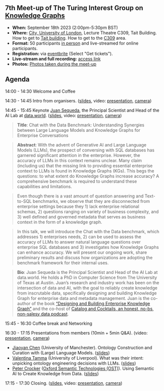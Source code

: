 ## 7th Meet-up of The Turing Interest Group on [Knowledge Graphs](https://www.turing.ac.uk/research/interest-groups/knowledge-graphs)

- **When:** September 18th 2023 (2:00pm-5:30pm BST)
- **Where:** [City, University of London](https://www.city.ac.uk/), Lecture Theatre C309, Tait Building. How to get to [Tait building](https://goo.gl/maps/DkxQcdR5fSyuy1hy9). How to get to the [C309](https://bit.ly/symposium-video-getting-to-c309) area.
- **Format:** 50 participants <ins>in person</ins> and live-streamed for online participants. 
- **Registration:** via [eventbrite](https://www.eventbrite.com/e/7th-meetup-knowledge-graphs-ig-tickets-713611239427) (Select "Get tickets").
- **Live-stream and full recording:** [access link](https://echo360.org.uk/section/3bbd7b48-19d9-4940-aa3c-e638c124c987/public)
- **Photos:** [Photos taken during the meet-up](https://photos.app.goo.gl/PaXJ3VsmdquMxVyEA)

## Agenda

14:00 - 14:30    Welcome and Coffee

14:30 - 14:45    Intro from organisers. ([slides](https://drive.google.com/file/d/1z0hJl9Vlgn6wsA4RCj3ERleDOzjsSl6a/view?usp=drive_link), video: [presentation](https://drive.google.com/file/d/1wgNl9AcZy5CYnSWxdRTjI5Ae9zFXwlVY/view?usp=drive_link), [camera](https://drive.google.com/file/d/1QxSsWlqbt4ADDfibzTV_JpuIJTRvr3R0/view?usp=drive_link))

14:45 - 15:45    Keynote [Juan Sequeda](https://juansequeda.com/), the Principal Scientist and Head of the AI Lab at [data.world](https://data.world/). ([slides](), video: [presentation](https://drive.google.com/file/d/1GXWp1EnKqkp67txMG05UvjnX10Z8HBc8/view?usp=drive_link), [camera](https://drive.google.com/file/d/19GBJ-dQpaxLzq835pRN7Ba2_qlM6hlQ8/view?usp=drive_link))

> **Title**:  Chat with the Data Benchmark: Understanding Synergies between Large Language Models and Knowledge Graphs for Enterprise Conversations

> **Abstract**:  With the advent of Generative AI and Large Language Models (LLMs), the prospect of conversing with SQL databases has garnered significant attention in the enterprise. However, the accuracy of LLMs in this context remains unclear. Many claim (including us) that the missing link to providing essential enterprise context to LLMs is found in Knowledge Graphs (KGs). This begs the questions: to what extent do Knowledge Graphs increase accuracy? A comprehensive benchmark is required to understand these capabilities and limitations.

> Even though there is a vast amount of question answering and Text-to-SQL benchmarks, we observe that they are disconnected from enterprise settings because they 1) lack enterprise relational schemas, 2) questions ranging on variety of business complexity, and 3) well defined and governed metadata that serves as business context in the form of a knowledge graph.

> In this talk, we will introduce the Chat with the Data benchmark, which addresses 1) enterprises needs, 2) can be used to assess the accuracy of LLMs to answer natural language questions over enterprise SQL databases and 3) investigates how Knowledge Graphs can enhance accuracy. We will present our ongoing work, share preliminary results and discuss how organizations are adopting the benchmark framework for their internal uses.

> **Bio**: Juan Sequeda is the Principal Scientist and Head of the AI Lab at data.world. He holds a PhD in Computer Science from The University of Texas at Austin. Juan’s research and industry work has been on the intersection of data and AI, with the goal to reliably create knowledge from inscrutable data, specifically designing and building Knowledge Graph for enterprise data and metadata management. Juan is the co-author of the book [“Designing and Building Enterprise Knowledge Graph”](https://www.amazon.com/Designing-Enterprise-Knowledge-Synthesis-Semantics/dp/1636391745) and the co-host of [Catalog and Cocktails, an honest, no-bs, non-salesy data podcast](https://data.world/podcasts/).

15:45 - 16:30   Coffee break and Networking

16:30 - 17:15   Presentations from members (10min + 5min Q&A). (video: [presentation](https://drive.google.com/file/d/1_-lvRMY4lDuYSLsegX9nC9sHPP44lsL8/view?usp=drive_link), [camera](https://drive.google.com/file/d/1w2tOJZoQUJwdcVr_Z2gEdhhoUQOXEAC7/view?usp=drive_link))
  - [Jiaoyan Chen](https://chenjiaoyan.github.io/) (University of Manchester). Ontology Construction and Curation with (Large) Language Models. ([slides](https://drive.google.com/file/d/1K3pxxTgoOupYqzvNgH7EbtKEJw-oU-g9/view?usp=drive_link))
  - [Valentina Tamma](https://www.liverpool.ac.uk/computer-science/staff/valentina-tamma/) (University of Liverpool). What was their intent: unpicking ontology engineering decisions with LLMs. ([slides]())
  - [Peter Crocker](https://www.linkedin.com/in/peter-crocker/) ([Oxford Semantic Technologies (OST)](https://www.oxfordsemantic.tech/)). Using Semantic AI to Create Knowledge from Data. ([slides]())

17:15 - 17:30   Closing. ([slides](https://drive.google.com/file/d/1z0hJl9Vlgn6wsA4RCj3ERleDOzjsSl6a/view?usp=drive_link), video: [presentation](https://drive.google.com/file/d/12-_amAIhbNyuZKkDF5hnpM5k8Lb_VdbR/view?usp=drive_link), [camera](https://drive.google.com/file/d/1O0h7opbqr69K_YyunjhRTHFxNjxFvyfQ/view?usp=drive_link))
